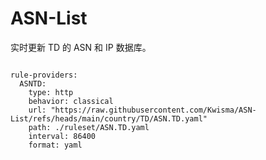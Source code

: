 
# ASN-List

实时更新 TD 的 ASN 和 IP 数据库。

<pre><code class="language-javascript">
rule-providers:
  ASNTD:
    type: http
    behavior: classical
    url: "https://raw.githubusercontent.com/Kwisma/ASN-List/refs/heads/main/country/TD/ASN.TD.yaml"
    path: ./ruleset/ASN.TD.yaml
    interval: 86400
    format: yaml
</code></pre>